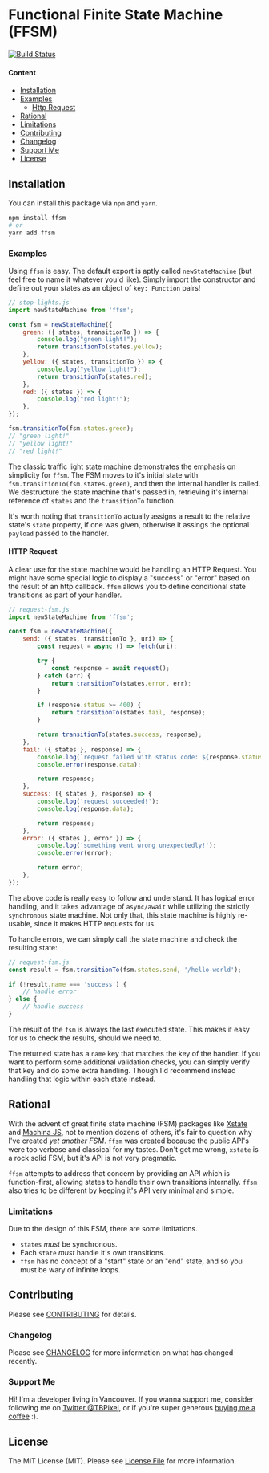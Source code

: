 # Functional Finite State Machine (FFSM)

[![Build Status](https://img.shields.io/travis/TBPixel/functional-finite-state-machine/master.svg?style=flat-square)](https://travis-ci.org/TBPixel/functional-finite-state-machine)


#### Content

- [Installation](#installation)
- [Examples](#examples)
  - [Http Request](#http-request)
- [Rational](#rational)
- [Limitations](#limitations)
- [Contributing](#contributing)
- [Changelog](#changelog)
- [Support Me](#support-me)
- [License](#license)


## Installation

You can install this package via `npm` and `yarn`.

```bash
npm install ffsm
# or
yarn add ffsm
```


### Examples

Using `ffsm` is easy. The default export is aptly called `newStateMachine` (but feel free to name it whatever you'd like). Simply import the constructor and define out your states as an object of `key: Function` pairs!

```js
// stop-lights.js
import newStateMachine from 'ffsm';

const fsm = newStateMachine({
    green: ({ states, transitionTo }) => {
        console.log("green light!");
        return transitionTo(states.yellow);
    },
    yellow: ({ states, transitionTo }) => {
        console.log("yellow light!");
        return transitionTo(states.red);
    },
    red: ({ states }) => {
        console.log("red light!");
    },
});

fsm.transitionTo(fsm.states.green);
// "green light!"
// "yellow light!"
// "red light!"
```

The classic traffic light state machine demonstrates the emphasis on simplicity for `ffsm`. The FSM moves to it's initial state with `fsm.transitionTo(fsm.states.green)`, and then the internal handler is called. We destructure the state machine that's passed in, retrieving it's internal reference of `states` and the `transitionTo` function.

It's worth noting that `transitionTo` actually assigns a result to the relative state's `state` property, if one was given, otherwise it assings the optional `payload` passed to the handler.


#### HTTP Request

A clear use for the state machine would be handling an HTTP Request. You might have some special logic to display a "success" or "error" based on the result of an http callback. `ffsm` allows you to define conditional state transitions as part of your handler.

```js
// request-fsm.js
import newStateMachine from 'ffsm';

const fsm = newStateMachine({
    send: ({ states, transitionTo }, uri) => {
        const request = async () => fetch(uri);

        try {
            const response = await request();
        } catch (err) {
            return transitionTo(states.error, err);
        }

        if (response.status >= 400) {
            return transitionTo(states.fail, response);
        }

        return transitionTo(states.success, response);
    },
    fail: ({ states }, response) => {
        console.log(`request failed with status code: ${response.status}`);
        console.error(response.data);

        return response;
    },
    success: ({ states }, response) => {
        console.log('request succeeded!');
        console.log(response.data);

        return response;
    },
    error: ({ states }, error }) => {
        console.log('something went wrong unexpectedly!');
        console.error(error);

        return error;
    },
});
```

The above code is really easy to follow and understand. It has logical error handling, and it takes advantage of `async/await` while utilizing the strictly `synchronous` state machine. Not only that, this state machine is highly re-usable, since it makes HTTP requests for us.

To handle errors, we can simply call the state machine and check the resulting state:

```js
// request-fsm.js
const result = fsm.transitionTo(fsm.states.send, '/hello-world');

if (!result.name === 'success') {
    // handle error
} else {
    // handle success
}
```

The result of the `fsm` is always the last executed state. This makes it easy for us to check the results, should we need to.

The returned state has a `name` key that matches the key of the handler. If you want to perform some additional validation checks, you can simply verify that key and do some extra handling. Though I'd recommend instead handling that logic within each state instead.


## Rational

With the advent of great finite state machine (FSM) packages like [Xstate](https://github.com/davidkpiano/xstate#readme) and [Machina JS](http://machina-js.org/), not to mention dozens of others, it's fair to question why I've created *yet another FSM*. `ffsm` was created because the public API's were too verbose and classical for my tastes. Don't get me wrong, `xstate` is a rock solid FSM, but it's API is not very pragmatic.

`ffsm` attempts to address that concern by providing an API which is function-first, allowing states to handle their own transitions internally. `ffsm` also tries to be different by keeping it's API very minimal and simple.


### Limitations

Due to the design of this FSM, there are some limitations.

- `states` *must* be synchronous.
- Each `state` *must* handle it's own transitions.
- `ffsm` has no concept of a "start" state or an "end" state, and so you must be wary of infinite loops.


## Contributing

Please see [CONTRIBUTING](CONTRIBUTING.md) for details.


### Changelog

Please see [CHANGELOG](CHANGELOG.md) for more information on what has changed recently.


### Support Me

Hi! I'm a developer living in Vancouver. If you wanna support me, consider following me on [Twitter @TBPixel](https://twitter.com/TBPixel), or if you're super generous [buying me a coffee](https://ko-fi.com/tbpixel) :).


## License

The MIT License (MIT). Please see [License File](LICENSE) for more information.
